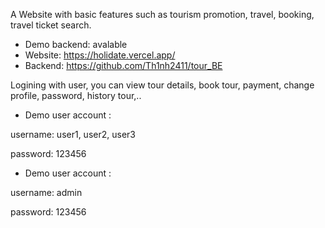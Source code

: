 A Website with basic features such as tourism promotion, travel, booking, travel ticket search.

* Demo backend: avalable
* Website: https://holidate.vercel.app/
* Backend: https://github.com/Th1nh2411/tour_BE

Logining with user, you can view tour details, book tour, payment, change profile, password, history tour,..
* Demo user account :

username: user1, user2, user3

password: 123456

* Demo user account :

username: admin

password: 123456
